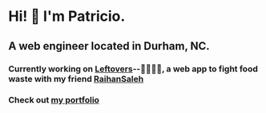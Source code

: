 # Hi! 👋 I'm Patricio.
## A web engineer located in Durham, NC. 
### Currently working on [Leftovers](https://www.leftovers.love/)--👷🏼‍♂️🚧, a web app to fight food waste with my friend [RaihanSaleh](https://github.com/RaihanSaleh)

### Check out [my portfolio](https://patgarcia.github.io/)

<!--
**patgarcia/patgarcia** is a ✨ _special_ ✨ repository because its `README.md` (this file) appears on your GitHub profile.

Here are some ideas to get you started:

- 🔭 I’m currently working on ...
- 🌱 I’m currently learning ...
- 👯 I’m looking to collaborate on ...
- 🤔 I’m looking for help with ...
- 💬 Ask me about ...
- 📫 How to reach me: ...
- 😄 Pronouns: ...
- ⚡ Fun fact: ...
-->

<!-- ![mew](https://github.githubassets.com/images/mona-whisper.gif) -->
